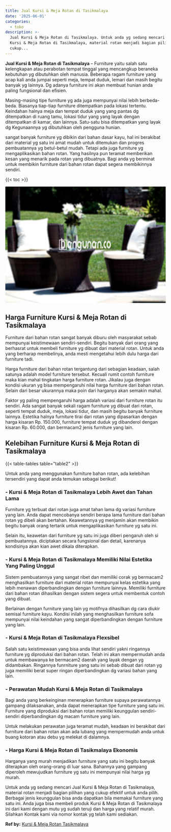 ```yaml
---
title: Jual Kursi & Meja Rotan di Tasikmalaya
date: '2025-06-01'
categories:
  - toko
description: >-
  Jual Kursi & Meja Rotan di Tasikmalaya. Untuk anda yg sedang mencari Jual
  Kursi & Meja Rotan di Tasikmalaya, material rotan menjadi bagian pilihan yang
  cukup...
---
```


**Jual Kursi & Meja Rotan di Tasikmalaya** – Furniture yaitu salah satu kelengkapan atau perabotan tempat tinggal yang mencangkup beraneka kebutuhan yg dibutuhkan oleh manusia. Beberapa ragam furniture yang acap kali anda jumpai seperti meja, tempat duduk, lemari dan masih begitu banyak yg lainnya. Dg adanya furniture ini akan membuat hunian anda paling fungsional dan efisien.

Masing-masing tipe furniture yg ada juga mempunyai nilai lebih berbeda-beda. Biasanya tiap-tiap furniture ditempatkan pada lokasi tertentu. Keindahan halnya meja dan tempat duduk yang yang pantas dg ditempatkan di ruang tamu, lokasi tidur yang yang layak dengan ditempatkan di kamar, dan lainnya. Satu-satu bisa ditempatkan yang layak dg Kegunaannya yg dibutuhkan oleh pengguna hunian.

sangat banyak furniture yg dibikin dari bahan dasar kayu, hal ini berakibat dari material yg satu ini amat mudah untuk ditemukan dan progres pembuatannya yg betul-betul mudah. Tetapi ada juga furniture yg mengaplikasikan bahan rotan. Yang hasilnya pun teramat memberikan kesan yang menarik pada rotan yang dibuatnya. Bagi anda yg berminat untuk membikin furniture dari bahan rotan dapat segera membikinnya sendiri.

{{< toc >}}

![Jual Kursi & Meja Rotan di Tasikmalaya](/images/kursi-meja-rotan-murah41.png)

## Harga Furniture Kursi & Meja Rotan di Tasikmalaya

Furniture dari bahan rotan sangat banyak diburu oleh masyarakat sebab mempunyai keistimewaan sendiri-sendiri. Begitu banyak dari orang yang berhasrat untuk membeli furniture yg dibuat dari material rotan. Untuk anda yang berharap membelinya, anda mesti mengetahui lebih dulu harga dari furniture tadi.

Harga furniture dari bahan rotan tergantung dari sebagian keadaan, salah satunya adalah model furniture tersebut. Kecuali rumit contoh furniture maka kian mahal tingkatan harga furniture rotan. Jikalau juga dengan kondisi ukuran yg bisa mempengaruhi nilai harga furniture dari bahan rotan. Selain dari besar ukurannya maka poin dari harganya akan semakin mahal.

Faktor yg paling mempengaruhi harga adalah variasi dari furniture rotan itu sendiri. Ada sangat banyak sekali ragam furniture yg dibuat dari rotan, seperti tempat duduk, meja, lokasi tidur, dan masih begitu banyak furniture lainnya. Estetika halnya furniture tirai dari rotan yang dipasarkan dengan harga kisaran Rp. 150.000, furniture tempat duduk yg dibanderol dengan kisaran Rp. 60.000, dan bermacam2 jenis furniture yang lain.

## Kelebihan Furniture Kursi & Meja Rotan di Tasikmalaya

{{< table-tables table="table2" >}}

Untuk anda yang menggunakan furniture bahan rotan, ada kelebihan tersendiri yang dapat anda temukan sebagai berikut!

### \- Kursi & Meja Rotan di Tasikmalaya Lebih Awet dan Tahan Lama

Furniture yg terbuat dari rotan juga amat tahan lama dg variasi furniture yang lain. Anda dapat mencobanya sendiri berapa lama furniture dari bahan rotan yg dibeli akan bertahan. Keawetannya yg menjamin akan membikin begitu banyak orang tertarik untuk mengaplikasikan furniture yg satu ini.

Selain itu, keawetan dari furniture yg satu ini juga diberi pengaruh oleh si pembuatannya. diciptakan secara fungsional dan detail, karenanya kondisinya akan kian awet dikala diterapkan.

### \- Kursi & Meja Rotan di Tasikmalaya Memiliki Nilai Estetika Yang Paling Unggul

Sistem pembuatannya yang sangat ribet dan memiliki corak yg bermacam2 menghasilkan furniture dari material rotan mempunyai kelas estetika yang lebih menawan diperbandingkan dengan furniture lainnya. Memiliki furniture dari bahan rotan dihasilkan dengan sistem segera untuk membentuk contoh yang dibuat.

Berlainan dengan furniture yang lain yg motifnya dihasilkan dg cara diukir semisal furniture kayu. Kondisi inilah yang menghasilkan furniture sofa mempunyai nilai keindahan yang sangat diperbandingkan dengan furniture yang lain.

### \- Kursi & Meja Rotan di Tasikmalaya Flexsibel

Salah satu keistimewaan yang bisa anda lihat sendiri yakni ringannya furniture yg diproduksi dari bahan rotan. Telah ini akan mempermudah anda untuk membawanya ke bermacam2 daerah yang layak dengan yg didambakan. Ringannya funrniture yang satu ini sebab dibuat dari rotan yg juga memiliki berat super ringan diperbandingkan dg variasi bahan yang lain.

### \- Perawatan Mudah Kursi & Meja Rotan di Tasikmalaya

Bagi anda yang berkeinginan menerapkan furniture supaya perawatannya gampang dilaksanakan, anda dapat menerapkan tipe furniture yang satu ini. Furniture yang diproduksi dari bahan rotan memiliki keunggulan sendiri-sendiri diperbandingkan dg macam furniture yang lain.

Untuk melakukan perawatan juga teramat mudah, keadaan ini berakibat dari furniture dari bahan rotan akan ada lubang yang mempermudah anda untuk buang kotoran atau debu yg melekat di dalamnya.

### \- Harga Kursi & Meja Rotan di Tasikmalaya Ekonomis

Harganya yang murah menjadikan furniture yang satu ini begitu banyak diterapkan oleh orang-orang di luar sana. Bahannya yang gampang diperoleh mewujudkan furniture yg satu ini mempunyai nilai harga yg murah.

Untuk anda yg sedang mencari Jual Kursi & Meja Rotan di Tasikmalaya, material rotan menjadi bagian pilihan yang cukup efektif untuk anda pilih. Berbagai jenis keunggulan bisa anda dapatkan bila memakai furniture yang satu ini. Anda juga bisa membeli produk Kursi & Meja Rotan di Tasikmalaya ini dari kami dengan mutu yg sudah teruji dan harga yang relatif murah. Silahkan Kontak kami via nomor kontak yg telah kami sediakan.

**Ref by:** [Kursi & Meja Rotan Tasikmalaya](https://id.wikipedia.org/wiki/Kursi)
